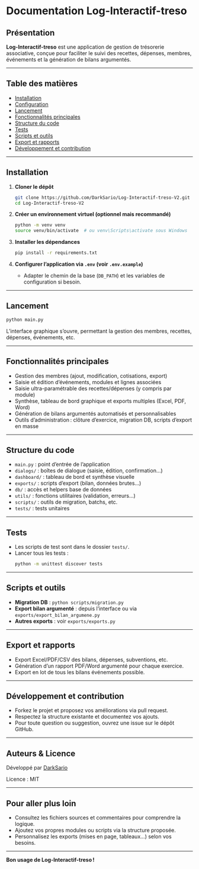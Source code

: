 # Documentation Log-Interactif-treso

## Présentation

**Log-Interactif-treso** est une application de gestion de trésorerie associative, conçue pour faciliter le suivi des recettes, dépenses, membres, événements et la génération de bilans argumentés.

---

## Table des matières

- [Installation](#installation)
- [Configuration](#configuration)
- [Lancement](#lancement)
- [Fonctionnalités principales](#fonctionnalités-principales)
- [Structure du code](#structure-du-code)
- [Tests](#tests)
- [Scripts et outils](#scripts-et-outils)
- [Export et rapports](#export-et-rapports)
- [Développement et contribution](#développement-et-contribution)

---

## Installation

1. **Cloner le dépôt**
   ```bash
   git clone https://github.com/DarkSario/Log-Interactif-treso-V2.git
   cd Log-Interactif-treso-V2
   ```

2. **Créer un environnement virtuel (optionnel mais recommandé)**
   ```bash
   python -m venv venv
   source venv/bin/activate  # ou venv\Scripts\activate sous Windows
   ```

3. **Installer les dépendances**
   ```bash
   pip install -r requirements.txt
   ```

4. **Configurer l’application via `.env` (voir `.env.example`)**
   - Adapter le chemin de la base (`DB_PATH`) et les variables de configuration si besoin.

---

## Lancement

```bash
python main.py
```

L’interface graphique s’ouvre, permettant la gestion des membres, recettes, dépenses, événements, etc.

---

## Fonctionnalités principales

- Gestion des membres (ajout, modification, cotisations, export)
- Saisie et édition d’événements, modules et lignes associées
- Saisie ultra-paramétrable des recettes/dépenses (y compris par module)
- Synthèse, tableau de bord graphique et exports multiples (Excel, PDF, Word)
- Génération de bilans argumentés automatisés et personnalisables
- Outils d’administration : clôture d’exercice, migration DB, scripts d’export en masse

---

## Structure du code

- `main.py` : point d’entrée de l’application
- `dialogs/` : boîtes de dialogue (saisie, édition, confirmation…)
- `dashboard/` : tableau de bord et synthèse visuelle
- `exports/` : scripts d’export (bilan, données brutes…)
- `db/` : accès et helpers base de données
- `utils/` : fonctions utilitaires (validation, erreurs…)
- `scripts/` : outils de migration, batchs, etc.
- `tests/` : tests unitaires

---

## Tests

- Les scripts de test sont dans le dossier `tests/`.
- Lancer tous les tests :
   ```bash
   python -m unittest discover tests
   ```

---

## Scripts et outils

- **Migration DB** : `python scripts/migration.py`
- **Export bilan argumenté** : depuis l’interface ou via `exports/export_bilan_argumene.py`
- **Autres exports** : voir `exports/exports.py`

---

## Export et rapports

- Export Excel/PDF/CSV des bilans, dépenses, subventions, etc.
- Génération d’un rapport PDF/Word argumenté pour chaque exercice.
- Export en lot de tous les bilans événements possible.

---

## Développement et contribution

- Forkez le projet et proposez vos améliorations via pull request.
- Respectez la structure existante et documentez vos ajouts.
- Pour toute question ou suggestion, ouvrez une issue sur le dépôt GitHub.

---

## Auteurs & Licence

Développé par [DarkSario](https://github.com/DarkSario)

Licence : MIT

---

## Pour aller plus loin

- Consultez les fichiers sources et commentaires pour comprendre la logique.
- Ajoutez vos propres modules ou scripts via la structure proposée.
- Personnalisez les exports (mises en page, tableaux…) selon vos besoins.

---

**Bon usage de Log-Interactif-treso !**